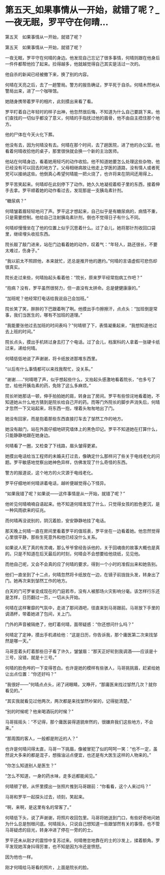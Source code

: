 # 第五天_如果事情从一开始，就错了呢？_一夜无眠，罗平守在何晴...

第五天　如果事情从一开始，就错了呢？

第五天　如果事情从一开始，就错了呢？

一夜无眠，罗平守在何晴的身边。他发现自己忘记了很多事情，何晴则跟在他身后一件件都帮他捡了起来。捡得越多，他就越觉得自己其实是活过一次的。

他自杀的新闻已经被撤下来，换了别的内容。

何晴在天亮之后，去了一趟警局。警方的报告确证，罗平死于自杀。何晴木然地从警局出来，进了一个咖啡馆。

她随身携带着罗平的相片，此刻摸出来看了看。

罗平盯着自己年轻时的样子出神，他忽然很后悔，不知道为什么自己要跳下来。他们查找的一切似乎都没了意义，何晴的手指抚过他的眉骨，他不由自主捂住那个地方。

他的尸体在今天火化下葬。

他没有去，因为何晴没有去。何晴在那个时间，去了趟医院，进了他的办公室。他看着何晴收拾他的桌子，那里很快就会换一个新的主治医师。

他站在何晴身边，看着她用轻巧的动作收拾。他不知道她要怎么处理这些杂物，他已经没有可以回去的地方了。父母相继病故让他走上学医的道路，没有情人或者死党可以接纳这些。他倒真心希望何晴能一把火烧了，也许将来在阴间还用得上。

罗平苦笑起来。何晴却在此刻停下了动作。她久久地凝视着柜子里的东西，接着伸手去拿。罗平顺着她的动作看过去，发现那是一支胰岛素针剂。

“糖尿病？”

何晴皱着眉轻轻地问了声。罗平这才想起来，自己似乎是有糖尿病的，病情不重，只是需要控制。他给自己注射胰岛素针剂，倒也不觉得日子有什么不同。

何晴却慢慢坐在了他的位置上似乎沉思着什么。过了会儿，她将那针剂收回口袋里，继续埋头收拾东西。

院长敲了敲门进来，站在门边看着她的动作，叹着气：“年轻人，路还很长，不要太难过，伤身子。”

“我以前太不照顾他，本来就忙，还总是推开他的邀约。”何晴的言语虚假可悲伤却很真实。

院长走过来些，何晴抬起头看着他：“院长，原来罗平经常抱病工作吧？”

“抱病？没有，罗平虽然很努力，但一直没有太拼命。总是健健康康的。”

“加班呢？他经常打电话给我说自己会加班。”

院长笑了笑，胖胖的下巴跟着咧了咧。他摸出手巾擦擦汗，点点头：“加班倒是常事，我们当医生的，哪有不加班的道理。”

“我能要张他过去加班的时间表吗？”何晴顿了下，表情凝重起来，“我想知道他过去上班的时间。”

院长点头，摸出手机转过身去打了个电话。过了会儿，档案科的人拿着一张硬卡纸过来，递给何晴。

何晴低低地说了声谢谢，将卡纸放进那堆东西里。

“以后有什么事情都可以来找我帮忙，没关系。”

“谢谢……”何晴嗯了声，似乎想起些什么，又抬起头感激地看着院长，“也多亏了您，给他开胰岛素的药，免除了这么多麻烦。”

院长听她那话一顿，伸手拍拍她的肩，转身出了房间。罗平有些惊诧地看着她，不知道她从什么地方猜到是院长给自己开的药。而等门外院长的脚步声消失后，何晴才忽然一下又站起来，将东西一抱，埋着头匆匆地出了门。

她没有回家，而是抱着那些东西直接打车去了邹然工作的地方。

她没有敲门，站在外面仔细地研究墙体上的黑色印记。罗平不知道她在打算什么，只能静静地跟在她身边。

何晴看了一圈，又检查了下线路，眉头皱得更紧。

她摸出电话给当工程师的未婚夫打过去，像确定什么那样问了些关于电线老化的问题。罗平敏感地觉察出她神色异样，仿佛发现了什么奇怪的东西。

警方的报道说，这个地方的火灾源于电线老化。

罗平仔细地听何晴讲着电话，越听便越觉得心下怪异。

“如果我错了呢？如果说——这件事情是从一开始，就错了呢？”

他听见何晴喃喃自语起来。他不知道何晴发现了什么，只觉得女孩的脸色更沉，是一种风雨欲来的征兆。

而何晴再没说别的，阴沉着脸，安安静静地挂了电话。

那天晚上何晴一直在房间里看着罗平的值班表，罗平坐在一边看着她。他忽然觉得心里很平静，那些生死意外和他已经没什么关系。

如果说人死了真的有灵魂，那么爷爷曾经告诉他的，关于回魂夜的故事大概也是真的。只是不知道在后天最后的时刻，何晴会不会想要给他烧纸，见见他。

而他自己呢，又会不会真的应了何晴的要求，得到一个小时的准假出来和她告别。

他们一直坐到了十二点，何晴忽然将卡纸放在一边，在镜子前拢拢头发，转身出了门。她再次来到邹然工作的地方。

白天的门可罗雀变成现在的门庭若市，没有人被那场火灾影响分毫。该怎样行乐还是怎样，日历翻过一页，一切从头开始。

何晴在这样奢靡的气氛中，走进了那间酒吧，径直来到马哥跟前。马哥放下手里的调酒杯，带着她进了包间，关上门。

门外的声音被隔绝了，他盯着何晴，面带疑惑：“你还想问什么吗？”

何晴定了定神，摸出手机递给他：“这是日历，你告诉我，那个庸医第二次来找邹然是哪一天。”

马哥歪着头盯着那些日子看了许久，皱皱眉：“那天正好轮到我调酒——应该是十三号，没错，就是十三号。”

何晴的脸色哗的一下变得苍白。也许是她的模样有些骇人，马哥挑挑眉，赶紧给她让出点位置：“你还好吗？”

“我很好——”何晴点点头，闭了闭眼睛，又睁开，“那庸医来找过邹然几次？就你看见的。”

“其实我就看见过他两次，两次都是来找邹然吵架的，记得挺清楚。”

“别的时候呢？他来喝酒玩的时候？”

马哥摇摇头：“不记得，那个庸医装得道貌岸然的，很嫌弃我们这些地方，不会来。”

“那周围的客人，一般都是附近的人？”

也许是何晴问得太直，马哥一下挑眉，像被冒犯了似的呵呵一笑：“也不一定，虽然说大多来的都是混子，想揩油沾点便宜，也还是有大医生这样的人物来的。”

“你怎么知道别人是医生？”

“怎么不知道，一身的药水味，走多远都能闻见。”

何晴顿了顿，从怀里摸出一张照片推到马哥跟前：“你看看，这个人来过吗？”

马哥和罗平一起探头过去，顷刻，笑起来。

“啊，来啊，是这里有名的常客了。”

何晴低下头，说了声谢谢，将照片收回包里。马哥将她送到门口，有些好奇地问她为什么总是刨根问底。何晴摇头，只说自己想知道一些跟邹然有关的事情，也不管马哥疑虑的目光，转身冲进了停在一旁的的士。

罗平还未从刚才的震惊中复苏过来。何晴倦怠地靠在的士的沙发上，揉着额角。罗平发现她浑身抖得厉害，也不知是因为冷还是愤怒。

因为他也一样。

刚才何晴给马哥看的照片，上面是院长的脸。